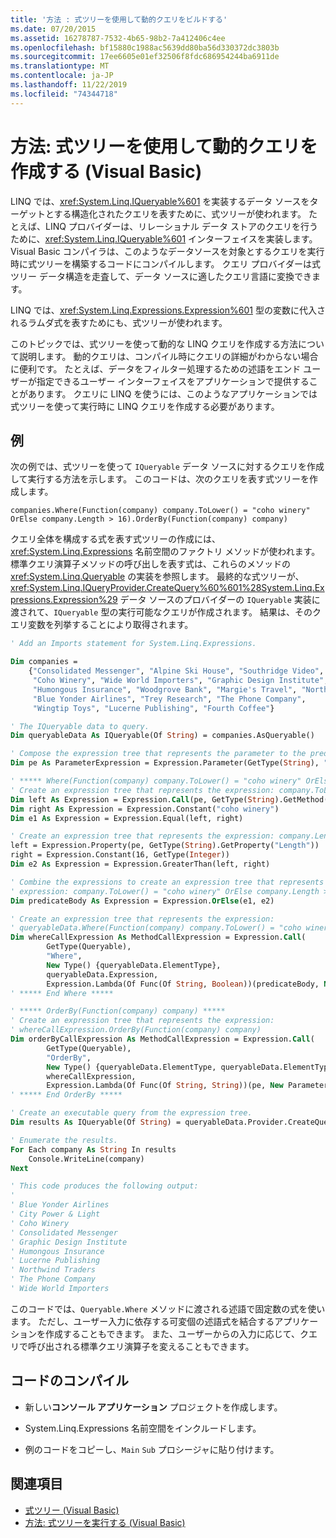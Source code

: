 ```yaml
---
title: '方法 : 式ツリーを使用して動的クエリをビルドする'
ms.date: 07/20/2015
ms.assetid: 16278787-7532-4b65-98b2-7a412406c4ee
ms.openlocfilehash: bf15880c1988ac5639dd80ba56d330372dc3803b
ms.sourcegitcommit: 17ee6605e01ef32506f8fdc686954244ba6911de
ms.translationtype: MT
ms.contentlocale: ja-JP
ms.lasthandoff: 11/22/2019
ms.locfileid: "74344718"
---
```

# <a name="how-to-use-expression-trees-to-build-dynamic-queries-visual-basic"></a>方法: 式ツリーを使用して動的クエリを作成する (Visual Basic)

LINQ では、<xref:System.Linq.IQueryable%601> を実装するデータ ソースをターゲットとする構造化されたクエリを表すために、式ツリーが使われます。 たとえば、LINQ プロバイダーは、リレーショナル データ ストアのクエリを行うために、<xref:System.Linq.IQueryable%601> インターフェイスを実装します。 Visual Basic コンパイラは、このようなデータソースを対象とするクエリを実行時に式ツリーを構築するコードにコンパイルします。 クエリ プロバイダーは式ツリー データ構造を走査して、データ ソースに適したクエリ言語に変換できます。

LINQ では、<xref:System.Linq.Expressions.Expression%601> 型の変数に代入されるラムダ式を表すためにも、式ツリーが使われます。

このトピックでは、式ツリーを使って動的な LINQ クエリを作成する方法について説明します。 動的クエリは、コンパイル時にクエリの詳細がわからない場合に便利です。 たとえば、データをフィルター処理するための述語をエンド ユーザーが指定できるユーザー インターフェイスをアプリケーションで提供することがあります。 クエリに LINQ を使うには、このようなアプリケーションでは式ツリーを使って実行時に LINQ クエリを作成する必要があります。

## <a name="example"></a>例

次の例では、式ツリーを使って `IQueryable` データ ソースに対するクエリを作成して実行する方法を示します。 このコードは、次のクエリを表す式ツリーを作成します。

`companies.Where(Function(company) company.ToLower() = "coho winery" OrElse company.Length > 16).OrderBy(Function(company) company)`

クエリ全体を構成する式を表す式ツリーの作成には、<xref:System.Linq.Expressions> 名前空間のファクトリ メソッドが使われます。 標準クエリ演算子メソッドの呼び出しを表す式は、これらのメソッドの <xref:System.Linq.Queryable> の実装を参照します。 最終的な式ツリーが、<xref:System.Linq.IQueryProvider.CreateQuery%60%601%28System.Linq.Expressions.Expression%29> データ ソースのプロバイダーの `IQueryable` 実装に渡されて、`IQueryable` 型の実行可能なクエリが作成されます。 結果は、そのクエリ変数を列挙することにより取得されます。

```vb
' Add an Imports statement for System.Linq.Expressions.

Dim companies =
    {"Consolidated Messenger", "Alpine Ski House", "Southridge Video", "City Power & Light",
     "Coho Winery", "Wide World Importers", "Graphic Design Institute", "Adventure Works",
     "Humongous Insurance", "Woodgrove Bank", "Margie's Travel", "Northwind Traders",
     "Blue Yonder Airlines", "Trey Research", "The Phone Company",
     "Wingtip Toys", "Lucerne Publishing", "Fourth Coffee"}

' The IQueryable data to query.
Dim queryableData As IQueryable(Of String) = companies.AsQueryable()

' Compose the expression tree that represents the parameter to the predicate.
Dim pe As ParameterExpression = Expression.Parameter(GetType(String), "company")

' ***** Where(Function(company) company.ToLower() = "coho winery" OrElse company.Length > 16) *****
' Create an expression tree that represents the expression: company.ToLower() = "coho winery".
Dim left As Expression = Expression.Call(pe, GetType(String).GetMethod("ToLower", System.Type.EmptyTypes))
Dim right As Expression = Expression.Constant("coho winery")
Dim e1 As Expression = Expression.Equal(left, right)

' Create an expression tree that represents the expression: company.Length > 16.
left = Expression.Property(pe, GetType(String).GetProperty("Length"))
right = Expression.Constant(16, GetType(Integer))
Dim e2 As Expression = Expression.GreaterThan(left, right)

' Combine the expressions to create an expression tree that represents the
' expression: company.ToLower() = "coho winery" OrElse company.Length > 16).
Dim predicateBody As Expression = Expression.OrElse(e1, e2)

' Create an expression tree that represents the expression:
' queryableData.Where(Function(company) company.ToLower() = "coho winery" OrElse company.Length > 16)
Dim whereCallExpression As MethodCallExpression = Expression.Call(
        GetType(Queryable),
        "Where",
        New Type() {queryableData.ElementType},
        queryableData.Expression,
        Expression.Lambda(Of Func(Of String, Boolean))(predicateBody, New ParameterExpression() {pe}))
' ***** End Where *****

' ***** OrderBy(Function(company) company) *****
' Create an expression tree that represents the expression:
' whereCallExpression.OrderBy(Function(company) company)
Dim orderByCallExpression As MethodCallExpression = Expression.Call(
        GetType(Queryable),
        "OrderBy",
        New Type() {queryableData.ElementType, queryableData.ElementType},
        whereCallExpression,
        Expression.Lambda(Of Func(Of String, String))(pe, New ParameterExpression() {pe}))
' ***** End OrderBy *****

' Create an executable query from the expression tree.
Dim results As IQueryable(Of String) = queryableData.Provider.CreateQuery(Of String)(orderByCallExpression)

' Enumerate the results.
For Each company As String In results
    Console.WriteLine(company)
Next

' This code produces the following output:
'
' Blue Yonder Airlines
' City Power & Light
' Coho Winery
' Consolidated Messenger
' Graphic Design Institute
' Humongous Insurance
' Lucerne Publishing
' Northwind Traders
' The Phone Company
' Wide World Importers
```

このコードでは、`Queryable.Where` メソッドに渡される述語で固定数の式を使います。 ただし、ユーザー入力に依存する可変個の述語式を結合するアプリケーションを作成することもできます。 また、ユーザーからの入力に応じて、クエリで呼び出される標準クエリ演算子を変えることもできます。

## <a name="compiling-the-code"></a>コードのコンパイル

- 新しい**コンソール アプリケーション** プロジェクトを作成します。

- System.Linq.Expressions 名前空間をインクルードします。

- 例のコードをコピーし、`Main` `Sub` プロシージャに貼り付けます。

## <a name="see-also"></a>関連項目

- [式ツリー (Visual Basic)](../../../../visual-basic/programming-guide/concepts/expression-trees/index.md)
- [方法: 式ツリーを実行する (Visual Basic)](../../../../visual-basic/programming-guide/concepts/expression-trees/how-to-execute-expression-trees.md)
